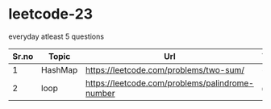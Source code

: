 # leetcode-23
everyday atleast 5 questions


Sr.no | Topic | Url | Virat | Harsh |
--- | --- | --- | --- | --- | 
 1 | HashMap | https://leetcode.com/problems/two-sum/ | ☠ ✅ | ✅ | 
|2|loop|https://leetcode.com/problems/palindrome-number|✅|☠|
